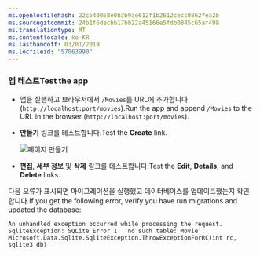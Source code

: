 ```yaml
---
ms.openlocfilehash: 22c540058e0b3b9ae612f1b2612cecc08627ea2b
ms.sourcegitcommit: 24b1f6decbb17bb22a45166e5fdb0845c65af498
ms.translationtype: MT
ms.contentlocale: ko-KR
ms.lasthandoff: 03/01/2019
ms.locfileid: "57063990"
---
```

<a name="test"></a>
### <a name="test-the-app"></a><span data-ttu-id="a365e-101">앱 테스트</span><span class="sxs-lookup"><span data-stu-id="a365e-101">Test the app</span></span>

* <span data-ttu-id="a365e-102">앱을 실행하고 브라우저에서 `/Movies`를 URL에 추가합니다(`http://localhost:port/movies`).</span><span class="sxs-lookup"><span data-stu-id="a365e-102">Run the app and append `/Movies` to the URL in the browser (`http://localhost:port/movies`).</span></span>
* <span data-ttu-id="a365e-103">**만들기** 링크를 테스트합니다.</span><span class="sxs-lookup"><span data-stu-id="a365e-103">Test the **Create** link.</span></span>

  ![페이지 만들기](../../tutorials/razor-pages/model/_static/conan.png)

<a name="scaffold"></a>

* <span data-ttu-id="a365e-105">**편집**, **세부 정보** 및 **삭제** 링크를 테스트합니다.</span><span class="sxs-lookup"><span data-stu-id="a365e-105">Test the **Edit**, **Details**, and **Delete** links.</span></span>

<span data-ttu-id="a365e-106">다음 오류가 표시되면 마이그레이션을 실행했고 데이터베이스를 업데이트했는지 확인합니다.</span><span class="sxs-lookup"><span data-stu-id="a365e-106">If you get the following error, verify you have run migrations and updated the database:</span></span>

```
An unhandled exception occurred while processing the request.
SqliteException: SQLite Error 1: 'no such table: Movie'.
Microsoft.Data.Sqlite.SqliteException.ThrowExceptionForRC(int rc, sqlite3 db)
```

